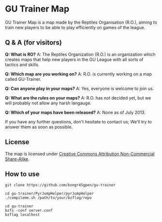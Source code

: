 GU Trainer Map
==============
GU Trainer Map is a map made by the Reptiles Organisation (R.O.), aiming to train new players to be able to play efficiently on games of the league.

Q & A (for visitors)
-------
**Q: What is RO?**
A: The Reptiles Organization (R.O.) is an organization which creates maps that help new players in the GU League with all sorts of tactics and skills.

**Q: Which map are you working on?**
A: R.O. is currently working on a map called GU-Trainer.

**Q: Can anyone play in your maps?**
A: Yes, everyone is welcome to join us.

**Q: What are the rules on your maps?**
A: R.O. has not decided yet, but we will probably not allow any harsh langauge.

**Q: Which of your maps have been released?**
A: None as of July 2013.

If you have any further questions, don't hesitate to contact us; We'll try to answer them as soon as possible.

License
-------
The map is licensed under [Creative Commons Attribution Non-Commercial Share-Alike](http://creativecommons.org/licenses/by-nc-sa/3.0/).

How to use
----------

    git clone https://github.com/kongr45gpen/gu-trainer
    
    cd gu-trainer/PyrJumpHelper/pyrJumpHelper
    ./compileme.sh /path/to/your/bzflag/repo
    
    cd gu-trainer
    bzfs -conf server.conf
    bzflag localhost
